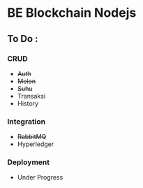 # BE Blockchain Nodejs

## To Do :

### CRUD

- ~~Auth~~
- ~~Melon~~
- ~~Suhu~~
- Transaksi
- History

### Integration

- ~~RabbitMQ~~
- Hyperledger

### Deployment
- Under Progress
